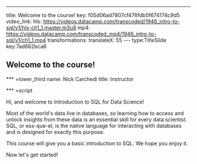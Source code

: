 ---
title: Welcome to the course!
key: f05d06ad7807cf476fdb5f674174c9d5
video_link: 
    hls: https://videos.datacamp.com/transcoded/1946_intro-to-sql/v1/hls-ch1_1.master.m3u8
    mp4: https://videos.datacamp.com/transcoded_mp4/1946_intro-to-sql/v1/ch1_1.mp4
transformations:
       translateX: 55
--- type:TitleSlide key:7ad662bca6
## Welcome to the course!


*** =lower_third
name: Nick Carchedi
title: Instructor

*** =script

Hi, and welcome to Introduction to SQL for Data Science!

Most of the world's data live in databases, so learning how to access and unlock insights from these data is an essential skill for every data scientist. SQL, or ess-que-el, is the native language for interacting with databases and is designed for exactly this purpose.

This course will give you a basic introduction to SQL. We hope you enjoy it.

Now let's get started!
